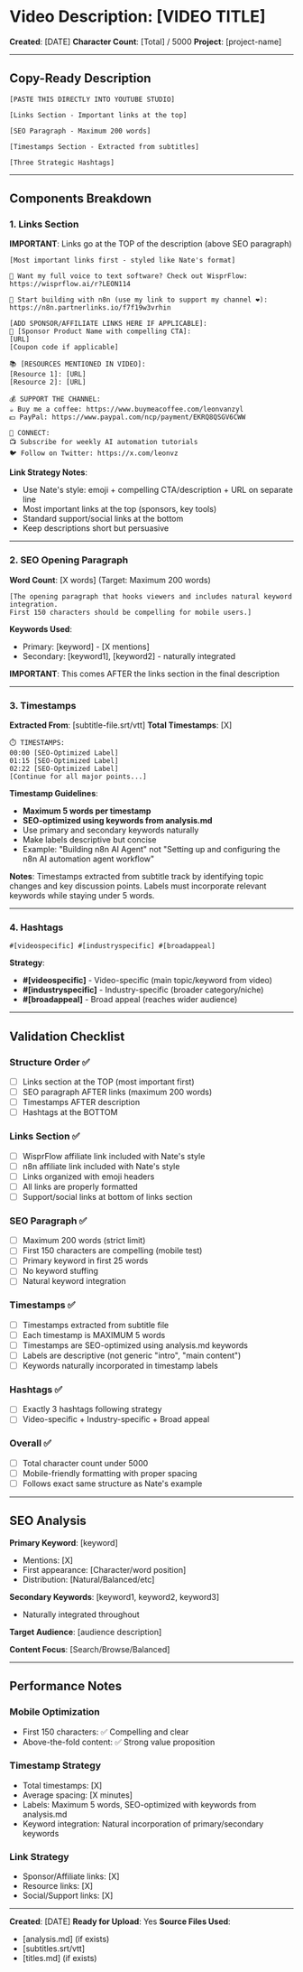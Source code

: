# Video Description: [VIDEO TITLE]

**Created**: [DATE]
**Character Count**: [Total] / 5000
**Project**: [project-name]

---

## Copy-Ready Description

```
[PASTE THIS DIRECTLY INTO YOUTUBE STUDIO]

[Links Section - Important links at the top]

[SEO Paragraph - Maximum 200 words]

[Timestamps Section - Extracted from subtitles]

[Three Strategic Hashtags]
```

---

## Components Breakdown

### 1. Links Section

**IMPORTANT**: Links go at the TOP of the description (above SEO paragraph)

```
[Most important links first - styled like Nate's format]

💬 Want my full voice to text software? Check out WisprFlow:
https://wisprflow.ai/r?LEON114

🚀 Start building with n8n (use my link to support my channel ❤️):
https://n8n.partnerlinks.io/f7f19w3vrhin

[ADD SPONSOR/AFFILIATE LINKS HERE IF APPLICABLE]:
🎁 [Sponsor Product Name with compelling CTA]:
[URL]
[Coupon code if applicable]

📚 [RESOURCES MENTIONED IN VIDEO]:
[Resource 1]: [URL]
[Resource 2]: [URL]

💰 SUPPORT THE CHANNEL:
☕ Buy me a coffee: https://www.buymeacoffee.com/leonvanzyl
💵 PayPal: https://www.paypal.com/ncp/payment/EKRQ8QSGV6CWW

🔗 CONNECT:
📺 Subscribe for weekly AI automation tutorials
🐦 Follow on Twitter: https://x.com/leonvz
```

**Link Strategy Notes**:
- Use Nate's style: emoji + compelling CTA/description + URL on separate line
- Most important links at the top (sponsors, key tools)
- Standard support/social links at the bottom
- Keep descriptions short but persuasive

---

### 2. SEO Opening Paragraph

**Word Count**: [X words] (Target: Maximum 200 words)

```
[The opening paragraph that hooks viewers and includes natural keyword integration.
First 150 characters should be compelling for mobile users.]
```

**Keywords Used**:
- Primary: [keyword] - [X mentions]
- Secondary: [keyword1], [keyword2] - naturally integrated

**IMPORTANT**: This comes AFTER the links section in the final description

---

### 3. Timestamps

**Extracted From**: [subtitle-file.srt/vtt]
**Total Timestamps**: [X]

```
⏱️ TIMESTAMPS:
00:00 [SEO-Optimized Label]
01:15 [SEO-Optimized Label]
02:22 [SEO-Optimized Label]
[Continue for all major points...]
```

**Timestamp Guidelines**:
- **Maximum 5 words per timestamp**
- **SEO-optimized using keywords from analysis.md**
- Use primary and secondary keywords naturally
- Make labels descriptive but concise
- Example: "Building n8n AI Agent" not "Setting up and configuring the n8n AI automation agent workflow"

**Notes**: Timestamps extracted from subtitle track by identifying topic changes and key discussion points. Labels must incorporate relevant keywords while staying under 5 words.

---

### 4. Hashtags

```
#[videospecific] #[industryspecific] #[broadappeal]
```

**Strategy**:
- **#[videospecific]** - Video-specific (main topic/keyword from video)
- **#[industryspecific]** - Industry-specific (broader category/niche)
- **#[broadappeal]** - Broad appeal (reaches wider audience)

---

## Validation Checklist

### Structure Order ✅
- [ ] Links section at the TOP (most important first)
- [ ] SEO paragraph AFTER links (maximum 200 words)
- [ ] Timestamps AFTER description
- [ ] Hashtags at the BOTTOM

### Links Section ✅
- [ ] WisprFlow affiliate link included with Nate's style
- [ ] n8n affiliate link included with Nate's style
- [ ] Links organized with emoji headers
- [ ] All links are properly formatted
- [ ] Support/social links at bottom of links section

### SEO Paragraph ✅
- [ ] Maximum 200 words (strict limit)
- [ ] First 150 characters are compelling (mobile test)
- [ ] Primary keyword in first 25 words
- [ ] No keyword stuffing
- [ ] Natural keyword integration

### Timestamps ✅
- [ ] Timestamps extracted from subtitle file
- [ ] Each timestamp is MAXIMUM 5 words
- [ ] Timestamps are SEO-optimized using analysis.md keywords
- [ ] Labels are descriptive (not generic "intro", "main content")
- [ ] Keywords naturally incorporated in timestamp labels

### Hashtags ✅
- [ ] Exactly 3 hashtags following strategy
- [ ] Video-specific + Industry-specific + Broad appeal

### Overall ✅
- [ ] Total character count under 5000
- [ ] Mobile-friendly formatting with proper spacing
- [ ] Follows exact same structure as Nate's example

---

## SEO Analysis

**Primary Keyword**: [keyword]
- Mentions: [X]
- First appearance: [Character/word position]
- Distribution: [Natural/Balanced/etc]

**Secondary Keywords**: [keyword1, keyword2, keyword3]
- Naturally integrated throughout

**Target Audience**: [audience description]

**Content Focus**: [Search/Browse/Balanced]

---

## Performance Notes

### Mobile Optimization
- First 150 characters: ✅ Compelling and clear
- Above-the-fold content: ✅ Strong value proposition

### Timestamp Strategy
- Total timestamps: [X]
- Average spacing: [X minutes]
- Labels: Maximum 5 words, SEO-optimized with keywords from analysis.md
- Keyword integration: Natural incorporation of primary/secondary keywords

### Link Strategy
- Sponsor/Affiliate links: [X]
- Resource links: [X]
- Social/Support links: [X]

---

**Created**: [DATE]
**Ready for Upload**: Yes
**Source Files Used**:
- [analysis.md] (if exists)
- [subtitles.srt/vtt]
- [titles.md] (if exists)
